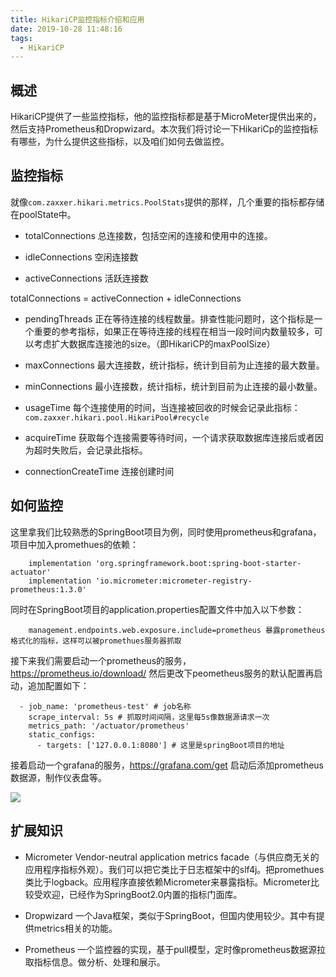 ```yaml
---
title: HikariCP监控指标介绍和应用
date: 2019-10-28 11:48:16
tags:
  - HikariCP
---
```


## 概述
HikariCP提供了一些监控指标，他的监控指标都是基于MicroMeter提供出来的，然后支持Prometheus和Dropwizard。本次我们将讨论一下HikariCp的监控指标有哪些，为什么提供这些指标，以及咱们如何去做监控。

## 监控指标
就像`com.zaxxer.hikari.metrics.PoolStats`提供的那样，几个重要的指标都存储在poolState中。
* totalConnections
总连接数，包括空闲的连接和使用中的连接。

* idleConnections 空闲连接数

* activeConnections
活跃连接数

totalConnections = activeConnection + idleConnections

* pendingThreads
正在等待连接的线程数量。排查性能问题时，这个指标是一个重要的参考指标，如果正在等待连接的线程在相当一段时间内数量较多，可以考虑扩大数据库连接池的size。（即HikariCP的maxPoolSize）

* maxConnections
最大连接数，统计指标，统计到目前为止连接的最大数量。

* minConnections
最小连接数，统计指标，统计到目前为止连接的最小数量。

* usageTime
每个连接使用的时间，当连接被回收的时候会记录此指标：`com.zaxxer.hikari.pool.HikariPool#recycle`

* acquireTime
获取每个连接需要等待时间，一个请求获取数据库连接后或者因为超时失败后，会记录此指标。

* connectionCreateTime
连接创建时间

## 如何监控
这里拿我们比较熟悉的SpringBoot项目为例，同时使用prometheus和grafana，项目中加入promethues的依赖：
```
    implementation 'org.springframework.boot:spring-boot-starter-actuator'
    implementation 'io.micrometer:micrometer-registry-prometheus:1.3.0'
```
同时在SpringBoot项目的application.properties配置文件中加入以下参数：
```
    management.endpoints.web.exposure.include=prometheus 暴露prometheus格式化的指标，这样可以被promethues服务器抓取
```
接下来我们需要启动一个prometheus的服务，https://prometheus.io/download/ 然后更改下peometheus服务的默认配置再启动，追加配置如下：
```
  - job_name: 'prometheus-test' # job名称
    scrape_interval: 5s # 抓取时间间隔，这里每5s像数据源请求一次
    metrics_path: '/actuator/prometheus'
    static_configs:
      - targets: ['127.0.0.1:8080'] # 这里是springBoot项目的地址
```
接着启动一个grafana的服务，https://grafana.com/get 启动后添加prometheus数据源，制作仪表盘等。

![](https://img2018.cnblogs.com/blog/1515962/201910/1515962-20191028223840285-1259364311.png)


## 扩展知识
* Micrometer
Vendor-neutral application metrics facade（与供应商无关的应用程序指标外观）。我们可以把它类比于日志框架中的slf4j。把promethues类比于logback。应用程序直接依赖Micrometer来暴露指标。Micrometer比较受欢迎，已经作为SpringBoot2.0内置的指标门面库。

* Dropwizard
一个Java框架，类似于SpringBoot，但国内使用较少。其中有提供metrics相关的功能。

* Prometheus
一个监控器的实现，基于pull模型，定时像prometheus数据源拉取指标信息。做分析、处理和展示。